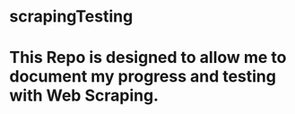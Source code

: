 # scrapingTesting

# This Repo is designed to allow me to document my progress and testing with Web Scraping.
